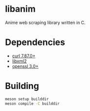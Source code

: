# libanim

Anime web scraping library written in C.

# Dependencies

- [curl 7.87.0+](https://curl.se/)
- [libxml2](https://gitlab.gnome.org/GNOME/libxml2)
- [openssl 3.0+](https://github.com/openssl/openssl)

# Building

```sh
meson setup builddir
meson compile -C builddir
```

